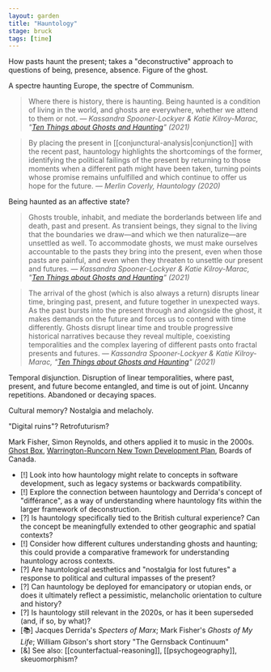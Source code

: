 ```yaml
---  
layout: garden
title: "Hauntology"
stage: bruck
tags: [time]
---
```


How pasts haunt the present; takes a "deconstructive" approach to questions of being, presence, absence. Figure of the ghost.

A spectre haunting Europe, the spectre of Communism.

> Where there is history, there is haunting. Being haunted is a condition of living in the world, and ghosts are everywhere, whether we attend to them or not.
<cite>— Kassandra Spooner-Lockyer & Katie Kilroy-Marac, "[Ten Things about Ghosts and Haunting](https://www.anthropology-news.org/articles/ten-things-about-ghosts-and-haunting/)" (2021)</cite>

> By placing the present in [[conjunctural-analysis|conjunction]] with the recent past, hauntology highlights the shortcomings of the former, identifying the political failings of the present by returning to those moments when a different path might have been taken, turning points whose promise remains unfulfilled and which continue to offer us hope for the future.
<cite>— Merlin Coverly, _Hauntology_ (2020)</cite>

Being haunted as an affective state?

> Ghosts trouble, inhabit, and mediate the borderlands between life and death, past and present. As transient beings, they signal to the living that the boundaries we draw—and which we then naturalize—are unsettled as well. To accommodate ghosts, we must make ourselves accountable to the pasts they bring into the present, even when those pasts are painful, and even when they threaten to unsettle our present and futures.
<cite>— Kassandra Spooner-Lockyer & Katie Kilroy-Marac, "[Ten Things about Ghosts and Haunting](https://www.anthropology-news.org/articles/ten-things-about-ghosts-and-haunting/)" (2021)</cite>

> The arrival of the ghost (which is also always a return) disrupts linear time, bringing past, present, and future together in unexpected ways. As the past bursts into the present through and alongside the ghost, it makes demands on the future and forces us to contend with time differently. Ghosts disrupt linear time and trouble progressive historical narratives because they reveal multiple, coexisting temporalities and the complex layering of different pasts onto fractal presents and futures.
<cite>— Kassandra Spooner-Lockyer & Katie Kilroy-Marac, "[Ten Things about Ghosts and Haunting](https://www.anthropology-news.org/articles/ten-things-about-ghosts-and-haunting/)" (2021)</cite>

Temporal disjunction. Disruption of linear temporalities, where past, present, and future become entangled, and time is out of joint. Uncanny repetitions. Abandoned or decaying spaces.

Cultural memory? Nostalgia and melacholy.

"Digital ruins"? Retrofuturism?

Mark Fisher, Simon Reynolds, and others applied it to music in the 2000s. [Ghost Box](https://www.ghostbox.co.uk/), [Warrington-Runcorn New Town Development Plan](https://warringtonruncorn.com/), Boards of Canada.

- [!] Look into how hauntology might relate to concepts in software development, such as legacy systems or backwards compatibility.
- [!] Explore the connection between hauntology and Derrida's concept of "différance", as a way of understanding where hauntology fits within the larger framework of deconstruction.
- [?] Is hauntology specifically tied to the British cultural experience? Can the concept be meaningfully extended to other geographic and spatial contexts?
- [!] Consider how different cultures understanding ghosts and haunting; this could provide a comparative framework for understanding hauntology across contexts.
- [?] Are hauntological aesthetics and "nostalgia for lost futures" a response to political and cultural impasses of the present?
- [?] Can hauntology be deployed for emancipatory or utopian ends, or does it ultimately reflect a pessimistic, melancholic orientation to culture and history?
- [?] Is hauntology still relevant in the 2020s, or has it been superseded (and, if so, by what)?
- [📚] Jacques Derrida's _Specters of Marx_; Mark Fisher's _Ghosts of My Life_; William Gibson's short story "The Gernsback Continuum"
- [&] See also: [[counterfactual-reasoning]], [[psychogeography]], skeuomorphism?